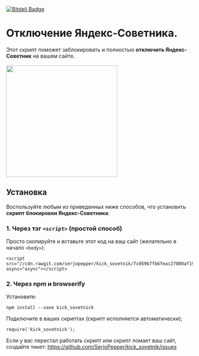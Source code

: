 [![Bitdeli Badge](https://d2weczhvl823v0.cloudfront.net/SerjoPepper/kick_sovetnik/trend.png)](https://bitdeli.com/free "Bitdeli Badge")

# Отключение Яндекс-Советника.

Этот скрипт поможет заблокировать и полностью <b>отключить Яндекс-Советник</b> на вашем сайте.
<br/><br/>
<img src="http://i.giphy.com/Ee3UjFhuthw0U.gif" style="width: 300px;"/>

## Установка
Воспользуйте любым из приведенных ниже способов, что установить <b>скрипт блокировки Яндекс-Советника</b>:

### 1. Через тэг `<script>` (простой способ)
Просто скопируйте и вставьте этот код на ваш сайт (желательно в начало `<body>`):
```
<script src="//cdn.rawgit.com/serjopepper/kick_sovetnik/7c059b7fb6feac27800af19af09319e4176661e0/dist/index.min.js" async="async"></script>
```

### 2. Через npm и browserify
Установите:
```
npm install --save kick_sovetnick
```

Подключите в ваших скриптах (скрипт исполняется автоматически);
```
require('kick_sovetnick');
```

Если у вас перестал работать скрипт или скрипт ломает ваш сайт, создайте тикет:
https://github.com/SerjoPepper/kick_sovetnik/issues

